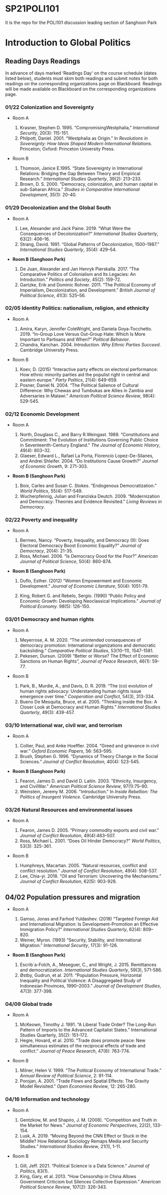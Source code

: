 # SP21POLI101
It is the repo for the POLI101 discussion leading section of Sanghoon Park

# Introduction to Global Politics
## Reading Days Readings

In advance of days marked ‘Readings Day’ on the course schedule (dates listed below), students must
skim both readings and submit notes for both readings on the corresponding organizations page on
Blackboard. Readings will be made available on Blackboard on the corresponding organizations page.

### 01/22 Colonization and Sovereignty
  + Room A
  
    1. Krasner, Stephen D. 1995. “CompromisingWestphalia,” *International Security*, 20(3): 115-151.
    2. Philpott, Daniel. 2001. “Westphalia as Origin.” In *Revolutions in Sovereignty: How Ideas Shaped Modern International Relations*. Princeton; Oxford: Princeton University Press. 
    
  + Room B
  
    1. Thomson, Janice E.1995. “State Sovereignty in International Relations: Bridging the Gap Between Theory and Empirical
Research.” *International Studies Quarterly*, 39(2): 213–233.
    2. Brown, D. S. 2000. “Democracy, colonization, and human capital in sub-Saharan Africa.” *Studies in Comparative International Development*, 35(1): 20-40.

### 01/29 Decolonization and the Global South

  + Room A
  
    1. Lee, Alexander and Jack Paine. 2019. “What Were the Consequences of Decolonization?” *International Studies Quarterly*, 63(2): 406–16.
    2. Strang, David. 1991. “Global Patterns of Decolonization, 1500–1987.” *International Studies Quarterly*, 35(4): 429–54. 
    
  + **Room B (Sanghoon Park)**
  
    1. De Juan, Alexander and Jan Henryk Pierskalla. 2017. “The Comparative Politics of Colonialism and Its Legacies: An Introduction.” *Politics and Society*, 45(2): 159-72.
    2. Gartzke, Erik and Dominic Rohner. 2011. “The Political Economy of Imperialism, Decolonization, and Development.” *British Journal
of Political Science*, 41(3): 525–56.

### 02/05 Identity Politics: nationalism, religion, and ethnicity

  + Room A
  
    1. Amira, Karyn, Jennifer ColeWright, and Daniela Goya-Tocchetto. 2019. “In-Group Love Versus Out-Group Hate: Which Is More
Important to Partisans and When?” *Political Behavior*.
    2. Chandra, Kanchan. 2004. *Introduction. Why Ethnic Parties Succeed*. Cambridge University Press. 
    
  + Room B
  
    1. Koev, D. (2015) “Interactive party effects on electoral performance: How ethnic minority parties aid the populist right in central and
eastern europe.” *Party Politics*, 21(4): 649-659.
    2. Posner, Daniel N. 2004. “The Political Salience of Cultural Difference: Why Chewas and Tumbukas are Allies in Zambia and Adversaries in Malawi.” *American Political Science Review*, 98(4): 529-545.
    
### 02/12 Economic Development

  + Room A
    
    1. North, Douglass C., and Barry R.Weingast. 1989. “Constitutions and Commitment: The Evolution of Institutions Governing Public
Choice in Seventeenth-Century England.” *The Journal of Economic History*, 49(4): 803–32.
    2. Glaeser, Edward L., Rafael La Porta, Florencio Lopez-De-Silanes, and Andrei Shleifer. 2004. “Do Institutions Cause Growth?” *Journal of Economic Growth*, 9: 271-303.
    
  + **Room B (Sanghoon Park)**
  
    1. Boix, Carles and Susan C. Stokes. ”Endogenous Democratization.” *World Politics*, 55(4): 517-549.
    2. Wucherpfennig, Julian and Franziska Deutch. 2009. “Modernization and Democracy: Theories and Evidence Revisited.” *Living Reviews in Democracy*.

### 02/22 Poverty and inequality

  + Room A
  
    1. Bermeo, Nancy. “Poverty, Inequality, and Democracy (II): Does Electoral Democracy Boost Economic Equality?” *Journal of Democracy*, 20(4): 21-35.
    2. Ross, Michael. 2006. “Is Democracy Good for the Poor?” *American Journal of Political Science*, 50(4): 860-874.

  + **Room B (Sanghoon Park)**
  
    1. Duflo, Esther. (2012) “Women Empowerment and Economic Development.” *Journal of Economic Literature*, 50(4): 1051-79.
    
    2. King, Robert G. and Rebelo, Sergio. (1990) “Public Policy and Economic Growth: Developing Neoclassical Implications.” *Journal
of Political Economy*. 98(5): 126-150.

### 03/01 Democracy and human rights

  + Room A
  
    1. Meyerrose, A. M. 2020. “The unintended consequences of democracy promotion: International organizations and democratic
backsliding.” *Comparative Political Studies*, 53(10-11), 1547-1581.
    2. Pekesen, Dursun. (2009) “Better or Worse? The Effect of Economic Sanctions on Human Rights”, *Journal of Peace Research*, 46(1): 59-77.

  + Room B
  
    1. Park, B., Murdie, A., and Davis, D. R. 2019. “The (co) evolution of human rights advocacy: Understanding human rights issue emergence over time.” *Cooperation and Conflict*, 54(3), 313-334.
    2. Bueno De Mesquita, Bruce, et al. 2005. “Thinking inside the Box: A Closer Look at Democracy and Human Rights.” *International
Studies Quarterly*, 49(3): 439-457.

### 03/10 International war, civil war, and terrorism

  + Room A
  
    1. Collier, Paul, and Anke Hoeffler. 2004. “Greed and grievance in civil war.” *Oxford Economic Papers*, 56: 563–595.
    2. Brush, Stephen G. 1996. “Dynamics of Theory Change in the Social Sciences.” *Journal of Conflict Resolution*, 40(4): 523-545.
    
  + **Room B (Sanghoon Park)**
  
    1. Fearon, James D. and David D. Laitin. 2003. "Ethnicity, Insurgency, and CivilWar." *American Political Science Review*, 97(1):75–90.
    2. Weinstein, Jeremy M. 2006. "Introduction." In *Inside Rebellion: The Politics of Insurgent Violence*. Cambridge University Press.
    
### 03/26 Natural Resources and environmental issues

  + Room A
  
    1. Fearon, James D. 2005. “Primary commodity exports and civil war.” *Journal of Conflict Resolution*, 49(4):483–507.
    2. Ross, Michael L. 2001. “Does Oil Hinder Democracy?” *World Politics*, 53(3): 325-361.
    
  + Room B
  
    1. Humphreys, Macartan. 2005. “Natural resources, conflict and conflict resolution.” *Journal of Conflict Resolution*, 49(4): 508-537.
    2. Lee, Chia-yi. 2018. “Oil and Terrorism: Uncovering the Mechanisms.” *Journal of Conflict Resolution*, 62(5): 903-928.

## 04/02 Population pressures and migration

  + Room A
  
    1. Gamso, Jonas and Farhod Yuldashev. (2018) “Targeted Foreign Aid and International Migration: Is Development-Promotion an Effective Immigration Policy?” *International Studies Quarterly*, 62(4): 809–820.
    2. Weiner, Myron. (1993) “Security, Stability, and International Migration.” *International Security*, 17(3): 91-126.

  + **Room B (Sanghoon Park)**
  
    1. Escrib´a-Folch, A., Meseguer, C., and Wright, J. 2015. Remittances and democratization. *International Studies Quarterly*, 59(3), 571-586.
    2. Østby, Gudrun, et al. 2011. “Population Pressure, Horizontal Inequality and Political Violence: A Disaggregated Study of Indonesian Provinces, 1990–2003.” *Journal of Development Studies*, 47(3): 377-398.
    
### 04/09 Global trade

  + Room A
  
    1. McKeown, Timothy J. 1991. “A Liberal Trade Order? The Long-Run Pattern of Imports to the Advanced Capitalist States.” International Studies Quarterly, 35(2): 151–172.
    2. Hegre, Hovard, et al. 2010. “Trade does promote peace: New simultaneous estimates of the reciprocal effects of trade and conflict.” *Journal of Peace Research*, 47(6): 763-774.
  
  + Room B
  
    1. Milner, Helen V. 1999. “The Political Economy of International Trade.” *Annual Review of Political Science*, 2: 91-114.
    2. Porojan, A. 2001. “Trade Flows and Spatial Effects: The Gravity Model Revisited.” *Open Economies Review*, 12: 265-280.

### 04/16 Information and technology

  + Room A
  
    1. Gentzkow, M. and Shapiro, J. M. (2008). “Competition and Truth in the Market for News.” *Journal of Economic Perspectives*, 22(2),
133-154.
    2. Lusk, A. 2019. “Moving Beyond the CNN Effect or Stuck in the Middle? How Relational Sociology Remaps Media and Security Studies.” *International Studies Review*, 21(1), 1-11.
    
  + Room B
  
    1. Gill, Jeff. 2021. “Political Science is a Data Science.” *Journal of Politics*, 83(1).
    2. King, Gary, et al. 2013. “How Censorship in China Allows Government Criticism but Silences Collective Expression.” *American Political Science Review*, 107(2): 326-343.

